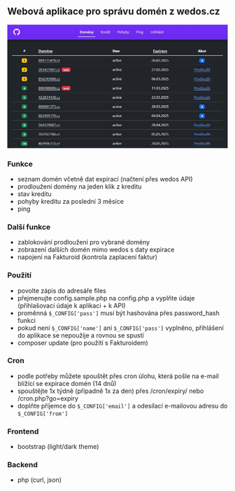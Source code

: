 ## Webová aplikace pro správu domén z wedos.cz

![dashboard](https://raw.githubusercontent.com/foldas/wedos/main/.github/images/dashboard.jpg)

### Funkce

- seznam domén včetně dat expirací (načtení přes wedos API)
- prodloužení domény na jeden klik z kreditu
- stav kreditu
- pohyby kreditu za poslední 3 měsíce
- ping

### Další funkce

- zablokování prodloužení pro vybrané domény
- zobrazení dalších domén mimo wedos s daty expirace
- napojení na Fakturoid (kontrola zaplacení faktur)

### Použití

- povolte zápis do adresáře files
- přejmenujte config.sample.php na config.php a vyplňte údaje (přihlašovací údaje k aplikaci + k API)
- proměnná `$_CONFIG['pass']` musí být hashována přes password_hash funkci
- pokud není `$_CONFIG['name']` ani `$_CONFIG['pass']` vyplněno, přihlášení do aplikace se nepoužije a rovnou se spustí
- composer update (pro použití s Fakturoidem)

### Cron

- podle potřeby můžete spouštět přes cron úlohu, která pošle na e-mail blížící se expirace domén (14 dnů)
- spouštějte 1x týdně (případně 1x za den) přes /cron/expiry/ nebo /cron.php?go=expiry
- doplňte příjemce do `$_CONFIG['email']` a odesílací e-mailovou adresu do `$_CONFIG['from']`

### Frontend

- bootstrap (light/dark theme)

### Backend

- php (curl, json)
